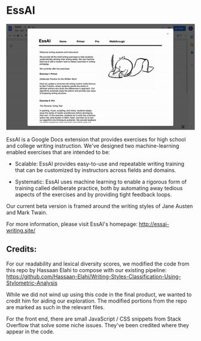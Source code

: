 # EssAI

<p>
  <img src = "https://github.com/wcex1994/EssAI/blob/main/Apps%20Extension%20Code/product.gif" ></img>
</p>

EssAI is a Google Docs extension that provides exercises for high school and college writing instruction. We've designed two machine-learning enabled exercises that are intended to be:

* Scalable: EssAI provides easy-to-use and repeatable writing training that can be customized by instructors across fields and domains.


* Systematic: EssAI uses machine learning to enable a rigorous form of training called deliberate practice, both by automating away tedious aspects of the exercises and by providing tight feedback loops. 

Our current beta version is framed around the writing styles of Jane Austen and Mark Twain.


For more information, please visit EssAI's homepage: http://essai-writing.site/

## Credits:

For our readability and lexical diversity scores, we modified the code from this repo by Hassaan Elahi to compose with our existing pipeline:
https://github.com/Hassaan-Elahi/Writing-Styles-Classification-Using-Stylometric-Analysis

While we did not wind up using this code in the final product, we wanted to credit him for aiding our exploration. The modified portions from the repo are marked as such in the relevant files.

For the front end, there are small JavaScript / CSS snippets from Stack Overflow that solve some niche issues. They've been credited where they appear in the code.
